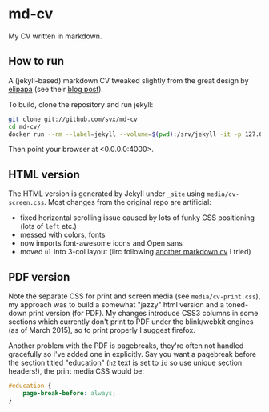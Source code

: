 # md-cv

My CV written in markdown.

## How to run

A (jekyll-based) markdown CV tweaked slightly from the great design by [elipapa](https://github.com/elipapa/markdown-cv) (see their [blog post](http://www.eliseopapa.org/workflow/2012/09/20/why-i-switched-to-markdown-for-my-cv/)).

To build, clone the repository and run jekyll:

```bash
git clone git://github.com/svx/md-cv
cd md-cv/
docker run --rm --label=jekyll --volume=$(pwd):/srv/jekyll -it -p 127.0.0.1:4000:4000 jekyll/jekyll jekyll serve
```

Then point your browser at <0.0.0.0:4000>.

## HTML version

The HTML version is generated by Jekyll under `_site` using `media/cv-screen.css`. Most changes from the original repo are artificial:

- fixed horizontal scrolling issue caused by lots of funky CSS positioning (lots of `left` etc.)
- messed with colors, fonts
- now imports font-awesome icons and Open sans
- moved `ul` into 3-col layout (iirc following [another markdown cv](https://github.com/davidhampgonsalves/resume) I tried)

## PDF version

Note the separate CSS for print and screen media (see `media/cv-print.css`), my approach was to build a somewhat "jazzy" html version and a toned-down print version (for PDF). My changes introduce CSS3 columns in some sections which currently don't print to PDF under the blink/webkit engines (as of March 2015), so to print properly I suggest firefox.

Another problem with the PDF is pagebreaks, they're often not handled gracefully so I've added one in explicitly. Say you want a pagebreak before the section titled "education" (`h2` text is set to `id` so use unique section headers!), the print media CSS would be:

```css
#education {
    page-break-before: always;
}
```
